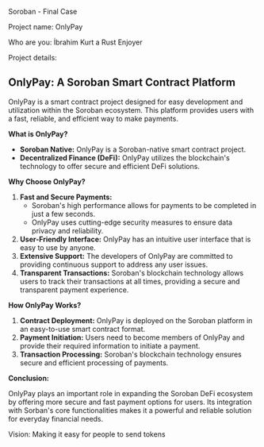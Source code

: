 Soroban - Final Case


Project name: OnlyPay

Who are you: İbrahim Kurt a Rust Enjoyer

Project details:

## OnlyPay: A Soroban Smart Contract Platform

OnlyPay is a smart contract project designed for easy development and utilization within the Soroban ecosystem. This platform provides users with a fast, reliable, and efficient way to make payments.


**What is OnlyPay?**

* **Soroban Native:** OnlyPay is a Soroban-native smart contract project.
* **Decentralized Finance (DeFi):**  OnlyPay utilizes the blockchain's technology to offer secure and efficient DeFi solutions.

**Why Choose OnlyPay?**

1. **Fast and Secure Payments:** 
    * Soroban's high performance allows for payments to be completed in just a few seconds. 
    * OnlyPay uses cutting-edge security measures to ensure data privacy and reliability.
2. **User-Friendly Interface:**  OnlyPay has an intuitive user interface that is easy to use by anyone. 
3. **Extensive Support:**  The developers of OnlyPay are committed to providing continuous support to address any user issues. 
4. **Transparent Transactions:**  Soroban's blockchain technology allows users to track their transactions at all times, providing a secure and transparent payment experience.

**How OnlyPay Works?**

1. **Contract Deployment:** OnlyPay is deployed on the Soroban platform in an easy-to-use smart contract format. 
2. **Payment Initiation:** Users need to become members of OnlyPay and provide their required information to initiate a payment.
3. **Transaction Processing:**  Soroban's blockchain technology ensures secure and efficient processing of payments.

**Conclusion:**

OnlyPay plays an important role in expanding the Soroban DeFi ecosystem by offering more secure and fast payment options for users. Its integration with Sorban's core functionalities makes it a powerful and reliable solution for everyday financial needs. 


Vision: Making it easy for people to send tokens

